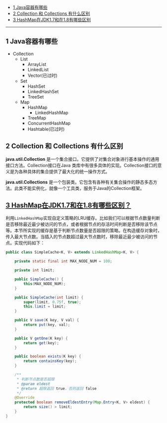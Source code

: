 * [1 Java容器有哪些](#1-Java容器有哪些)
* [2 Collection 和 Collections 有什么区别](#2-Collection-和-Collections-有什么区别)
* [3 HashMap在JDK1.7和在1.8有哪些区别](#3-HashMap在JDK1.7和在1.8有哪些区别)

--------------

## 1 Java容器有哪些
- Collection
    - List
        - ArrayList
        - LinkedList
        - Vector(已过时)
    - Set
        - HashSet
        - LinkedHashSet
        - TreeSet
    - Map
        - HashMap
            - LinkedHashMap
        - TreeMap
        - ConcurrentHashMap
        - Hashtable(已过时)

## 2 Collection 和 Collections 有什么区别
**java.util.Collection** 是一个集合接口。它提供了对集合对象进行基本操作的通用接口方法。Collection接口在Java 类库中有很多具体的实现。Collection接口的意义是为各种具体的集合提供了最大化的统一操作方式。

**java.util.Collections** 是一个包装类。它包含有各种有关集合操作的静态多态方法。此类不能实例化，就像一个工具类，服务于Java的Collection框架。

## [3 HashMap在JDK1.7和在1.8有哪些区别？](https://blog.csdn.net/qq_36520235/article/details/82417949)

利用`LinkedHashMap`实现自定义策略的LRU缓存。比如我们可以根据节点数量判断是否移除最近最少被访问的节点，或者根据节点的存活时间判断是否移除该节点等。本节所实现的缓存是基于判断节点数量是否超限的策略。在构造缓存对象时，传入最大节点数。当插入的节点数超过最大节点数时，移除最近最少被访问的节点。实现代码如下：
```java
public class SimpleCache<K, V> extends LinkedHashMap<K, V> {

    private static final int MAX_NODE_NUM = 100;

    private int limit;

    public SimpleCache() {
        this(MAX_NODE_NUM);
    }

    public SimpleCache(int limit) {
        super(limit, 0.75f, true);
        this.limit = limit;
    }

    public V save(K key, V val) {
        return put(key, val);
    }

    public V getOne(K key) {
        return get(key);
    }

    public boolean exists(K key) {
        return containsKey(key);
    }

    /**
     * 判断节点数是否超限
     * @param eldest
     * @return 超限返回 true，否则返回 false
     */
    @Override
    protected boolean removeEldestEntry(Map.Entry<K, V> eldest) {
        return size() > limit;
    }
}
```
